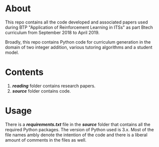 # About
This repo contains all the code developed and associated papers used during BTP 
"Application of Reinforcement Learning in ITSs" as part Btech curriculum from 
September 2018 to April 2019.

Broadly, this repo contains Python code for curriculum generation in the domain
of two integer addition, various tutoring algorithms and a student model.

# Contents
1. _**reading**_ folder contains research papers.
2. _**source**_ folder contains code.

# Usage
There is a _**requirements.txt**_ file in the _**source**_ folder that contains 
all the required Python packages. The version of Python used is 3.x. Most of the
 file names ambly denote the intention of the code and there is a liberal amount
 of comments in the files as well.

